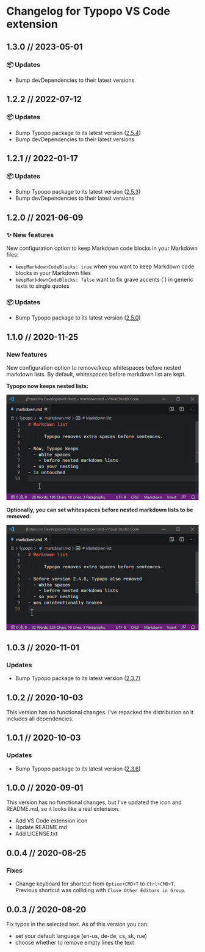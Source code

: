 # Changelog for Typopo VS Code extension


## 1.3.0 // 2023-05-01

### 📦️ Updates
- Bump devDependencies to their latest versions


## 1.2.2 // 2022-07-12

### 📦️ Updates
- Bump Typopo package to its latest version ([2.5.4](https://github.com/surfinzap/typopo/releases/tag/2%2F5%2F4))
- Bump devDependencies to their latest versions



## 1.2.1 // 2022-01-17

### 📦️ Updates
- Bump Typopo package to its latest version ([2.5.3](https://github.com/surfinzap/typopo/releases/tag/2%2F5%2F3))
- Bump devDependencies to their latest versions



## 1.2.0 // 2021-06-09

### ✨ New features
New configuration option to keep Markdown code blocks in your Markdown files:
- `keepMarkdownCodeBlocks: true` when you want to keep Markdown code blocks in your Markdown files
- `keepMarkdownCodeBlocks: false` want to fix grave accents (`) in generic texts to single quotes 


### 📦️ Updates
- Bump Typopo package to its latest version ([2.5.0](https://github.com/surfinzap/typopo/releases/tag/2%2F5%2F0))




## 1.1.0 // 2020-11-25
### New features
New configuration option to remove/keep whitespaces before nested markdown lists. By default, whitespaces before markdown list are kept.

**Typopo now keeps nested lists:**

![Typopo keeps nested lists](assets/typopo-keeps-nested-lists.gif "Typopo keeps nested lists")

**Optionally, you can set whitespaces before nested markdown lists to be removed:**

![Typopo removes nested lists](assets/typopo-removes-nested-lists.gif "Typopo removes nested lists")





## 1.0.3 // 2020-11-01
### Updates
- Bump Typopo package to its latest version ([2.3.7](https://github.com/surfinzap/typopo/releases/tag/2%2F3%2F7))



## 1.0.2 // 2020-10-03
This version has no functional changes. I’ve repacked the distribution so it includes all dependencies.



## 1.0.1 // 2020-10-03
### Updates
- Bump Typopo package to its latest version ([2.3.6](https://github.com/surfinzap/typopo/releases/tag/2%2F3%2F6))



## 1.0.0 // 2020-09-01
This version has no functional changes, but I’ve updated the icon and README.md, so it looks like a real extension.
- Add VS Code extension icon
- Update README.md 
- Add LICENSE.txt



## 0.0.4 // 2020-08-25

### Fixes
- Change keyboard for shortcut from `Option+CMD+T` to `Ctrl+CMD+T`. Previous shortcut was colliding with `Close Other Editors in Group`.



## 0.0.3 // 2020-08-20
Fix typos in the selected text. As of this version you can:
- set your default language (en-us, de-de, cs, sk, rue)
- choose whether to remove empty lines the text
